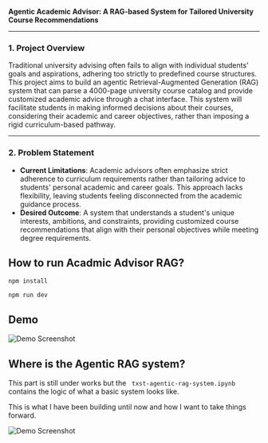 **Agentic Academic Advisor: A RAG-based System for Tailored University Course Recommendations**

---

### 1. **Project Overview**

Traditional university advising often fails to align with individual students' goals and aspirations, adhering too strictly to predefined course structures. This project aims to build an agentic Retrieval-Augmented Generation (RAG) system that can parse a 4000-page university course catalog and provide customized academic advice through a chat interface. This system will facilitate students in making informed decisions about their courses, considering their academic and career objectives, rather than imposing a rigid curriculum-based pathway.

---

### 2. **Problem Statement**

- **Current Limitations**: Academic advisors often emphasize strict adherence to curriculum requirements rather than tailoring advice to students' personal academic and career goals. This approach lacks flexibility, leaving students feeling disconnected from the academic guidance process.
- **Desired Outcome**: A system that understands a student's unique interests, ambitions, and constraints, providing customized course recommendations that align with their personal objectives while meeting degree requirements.

## How to run Acadmic Advisor RAG? 

```npm install ```

``` npm run dev ```

## Demo

![Demo Screenshot](content/ss1)


## Where is the Agentic RAG system? 
This part is still under works but the ``` txst-agentic-rag-system.ipynb``` contains the logic of what a basic system looks like. 

This is what I have been building until now and how I want to take things forward. 

![Demo Screenshot](ai-advisor.png)

